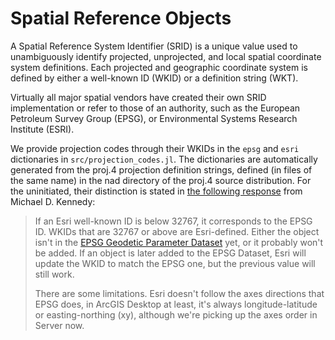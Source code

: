 # Spatial Reference Objects

A Spatial Reference System Identifier (SRID) is a unique value used to unambiguously identify projected, unprojected, and local spatial coordinate system definitions. Each projected and geographic coordinate system is defined by either a well-known ID (WKID) or a definition string (WKT).

Virtually all major spatial vendors have created their own SRID implementation or refer to those of an authority, such as the European Petroleum Survey Group (EPSG), or Environmental Systems Research Institute (ESRI).

We provide projection codes through their WKIDs in the `epsg` and `esri` dictionaries in `src/projection_codes.jl`. The dictionaries are automatically generated from the proj.4 projection definition strings, defined (in files of the same name) in the nad directory of the proj.4 source distribution. For the uninitiated, their distinction is stated in [the following response](http://gis.stackexchange.com/a/18675) from Michael D. Kennedy:

> If an Esri well-known ID is below 32767, it corresponds to the EPSG ID. WKIDs that are 32767 or above are Esri-defined. Either the object isn't in the [EPSG Geodetic Parameter Dataset](http://www.epsg-registry.org/) yet, or it probably won't be added. If an object is later added to the EPSG Dataset, Esri will update the WKID to match the EPSG one, but the previous value will still work.
> 
> There are some limitations. Esri doesn't follow the axes directions that EPSG does, in ArcGIS Desktop at least, it's always longitude-latitude or easting-northing (xy), although we're picking up the axes order in Server now.
